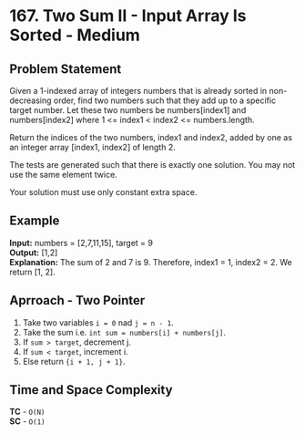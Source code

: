 # 167. Two Sum II - Input Array Is Sorted - Medium

## Problem Statement
Given a 1-indexed array of integers numbers that is already sorted in non-decreasing order, find two numbers such that they add up to a specific target number. Let these two numbers be numbers[index1] and numbers[index2] where 1 <= index1 < index2 <= numbers.length.

Return the indices of the two numbers, index1 and index2, added by one as an integer array [index1, index2] of length 2.

The tests are generated such that there is exactly one solution. You may not use the same element twice.

Your solution must use only constant extra space.

## Example
**Input:** numbers = [2,7,11,15], target = 9<br>
**Output:** [1,2]<br>
**Explanation:** The sum of 2 and 7 is 9. Therefore, index1 = 1, index2 = 2. We return [1, 2].

## Aprroach - Two Pointer
1. Take two variables `i = 0` nad `j = n - 1`.
2. Take the sum i.e. `int sum = numbers[i] + numbers[j]`.
3. If `sum > target`, decrement j.
4. If `sum < target`, increment i.
5. Else return `{i + 1, j + 1}`.

## Time and Space Complexity
**TC** - `O(N)`<br>
**SC** - `O(1)`
